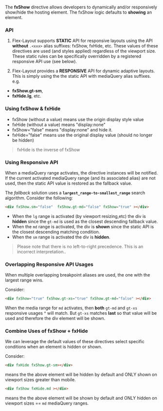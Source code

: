 The **fxShow** directive allows developers to dynamically and/or responsively show/hide the hosting element. The fxShow 
logic defaults to **showing** an element.


### API 

1) Flex-Layout supports **STATIC** API for responsive layouts  using the API **without** `.<xxx>` alias suffixes: 
fxShow, fxHide, etc. These values of these directives are used (and styles applied) regardless of the viewport size. 
These static rules can be specifically  overridden by a registered responsive API use (see below).

2) Flex-Layout provides a **RESPONSIVE** API for dynamic adaptive layouts. This is simply using the the static API with 
mediaQuery alias suffixes.
e.g.  
* **fxShow.gt-sm**, 
* **fxHide.lg**, etc.  

### Using fxShow & fxHide

* fxShow (without a value) means use the origin display style value
* fxHide (without a value) means "display:none"
* fxShow="false" means "display:none" and hide it.
* fxHide="false" means use the original display value (should no longer be hidden)
> fxHide is the inverse of fxShow 

### Using Responsive API

When a mediaQuery range activates, the directive instances will be notified. If the current activated mediaQuery range 
(and its associated alias) are not used, then the static API value is restored as the fallback value.

The *fallback* solution uses a **`largest_range-to-smallest_range`** search algorithm. Consider the following:

```html
<div fxShow.sm="false"  fxShow.gt-md="false" fxShow="true" ></div>
```

* When the `lg` range is activated (by viewport resizing,etc) the div is **hidden** since the `gt-md` is used as the 
closest descending fallback value.
* When the `md` range is activated, the div is **shown** since the static API is the closest descending matching 
condition.
* When the `sm` range is activated the div is **hidden**.

> Please note that there is no left-to-right precedence. This is an incorrect interpretation..

### Overlapping Responsive API Usages

When multiple overlapping breakpoint aliases are used, the one with the largest range wins. 

Consider:

```html
<div fxShow="true" fxShow.gt-xs="true" fxShow.gt-md="false" ></div>
```

When the media range for `md` activates, then **both** `gt-md` and `gt-xs` responsive usages ^ will match. But `gt-xs` 
matches **last** so that value will be used and therefore the div element will be shown.


### Combine Uses of fxShow + fxHide

We can leverage the default values of these directives select specific conditions when an element is hidden or shown.

Consider:

```html
<div fxHide fxShow.gt-sm></div>
```

means the the above element will be hidden by default and ONLY shown on viewport sizes greater than mobile.


```html
<div fxShow fxHide.md ></div>
```

means the the above element will be shown by default and ONLY hidden on viewport sizes == `md` mediaQuery ranges.

